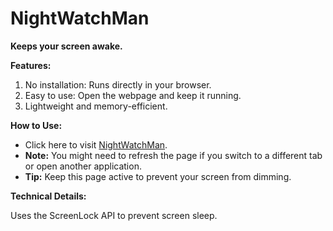 # NightWatchMan

**Keeps your screen awake.**

**Features:**

1. No installation: Runs directly in your browser.
2. Easy to use: Open the webpage and keep it running.
3. Lightweight and memory-efficient.

**How to Use:**

-   Click here to visit <a href="https://aryanbk.github.io/Nightwatchman/" target="_blank">NightWatchMan</a>.
-   **Note:** You might need to refresh the page if you switch to a different tab or open another application.
-   **Tip:** Keep this page active to prevent your screen from dimming.

**Technical Details:**

Uses the ScreenLock API to prevent screen sleep.
